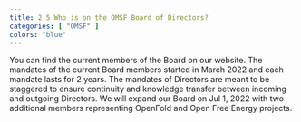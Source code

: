 ```yaml
---
title: 2.5 Who is on the OMSF Board of Directors?
categories: [ "OMSF" ]
colors: "blue"
---
```


You can find the current members of the Board on our website. The mandates of the current Board members started in March 2022 and each mandate lasts for 2 years. The mandates of Directors are meant to be staggered to ensure continuity and knowledge transfer between incoming and outgoing Directors. We will expand our Board on Jul 1, 2022 with two additional members representing OpenFold and Open Free Energy projects. 